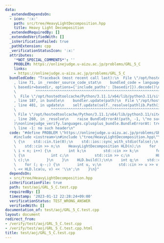 ```yaml
---
data:
  _extendedDependsOn:
  - icon: ':x:'
    path: src/tree/HeavyLightDecomposition.hpp
    title: Heavy Light Decomposition
  _extendedRequiredBy: []
  _extendedVerifiedWith: []
  _isVerificationFailed: true
  _pathExtension: cpp
  _verificationStatusIcon: ':x:'
  attributes:
    '*NOT_SPECIAL_COMMENTS*': ''
    PROBLEM: https://onlinejudge.u-aizu.ac.jp/problems/GRL_5_C
    links:
    - https://onlinejudge.u-aizu.ac.jp/problems/GRL_5_C
  bundledCode: "Traceback (most recent call last):\n  File \"/opt/hostedtoolcache/Python/3.11.1/x64/lib/python3.11/site-packages/onlinejudge_verify/documentation/build.py\"\
    , line 71, in _render_source_code_stat\n    bundled_code = language.bundle(stat.path,\
    \ basedir=basedir, options={'include_paths': [basedir]}).decode()\n          \
    \         ^^^^^^^^^^^^^^^^^^^^^^^^^^^^^^^^^^^^^^^^^^^^^^^^^^^^^^^^^^^^^^^^^^^^^^^^^^^^^^^^^\n\
    \  File \"/opt/hostedtoolcache/Python/3.11.1/x64/lib/python3.11/site-packages/onlinejudge_verify/languages/cplusplus.py\"\
    , line 187, in bundle\n    bundler.update(path)\n  File \"/opt/hostedtoolcache/Python/3.11.1/x64/lib/python3.11/site-packages/onlinejudge_verify/languages/cplusplus_bundle.py\"\
    , line 401, in update\n    self.update(self._resolve(pathlib.Path(included), included_from=path))\n\
    \                ^^^^^^^^^^^^^^^^^^^^^^^^^^^^^^^^^^^^^^^^^^^^^^^^^^^^^^^^^\n \
    \ File \"/opt/hostedtoolcache/Python/3.11.1/x64/lib/python3.11/site-packages/onlinejudge_verify/languages/cplusplus_bundle.py\"\
    , line 260, in _resolve\n    raise BundleErrorAt(path, -1, \"no such header\"\
    )\nonlinejudge_verify.languages.cplusplus_bundle.BundleErrorAt: tree/HeavyLightDecomposition.hpp:\
    \ line -1: no such header\n"
  code: "#define PROBLEM \"https://onlinejudge.u-aizu.ac.jp/problems/GRL_5_C\"\n\n\
    #include <iostream>\n#include \"tree/HeavyLightDecomposition.hpp\"\n\nint main()\
    \ {\n    std::cin.tie(0);\n    std::ios::sync_with_stdio(false);\n    int n;\n\
    \    std::cin >> n;\n    HeavyLightDecomposition HLD(n);\n    for (int i = 0;\
    \ i < n; i++) {\n        int k;\n        std::cin >> k;\n        for (; k--;)\
    \ {\n            int c;\n            std::cin >> c;\n            HLD.add_edge(i,\
    \ c);\n        }\n    }\n    HLD.build();\n\n    int q;\n    std::cin >> q;\n\
    \    for (; q--;) {\n        int u, v;\n        std::cin >> u >> v;\n        std::cout\
    \ << HLD.lca(u, v) << '\\n';\n    }\n}"
  dependsOn:
  - src/tree/HeavyLightDecomposition.hpp
  isVerificationFile: true
  path: test/aoj/GRL_5_C.test.cpp
  requiredBy: []
  timestamp: '2023-01-12 22:28:24+09:00'
  verificationStatus: TEST_WRONG_ANSWER
  verifiedWith: []
documentation_of: test/aoj/GRL_5_C.test.cpp
layout: document
redirect_from:
- /verify/test/aoj/GRL_5_C.test.cpp
- /verify/test/aoj/GRL_5_C.test.cpp.html
title: test/aoj/GRL_5_C.test.cpp
---
```

